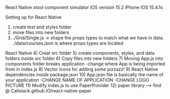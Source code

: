 React Native
xtool component simulator IOS version 15.2
iPhone IOS 15.4.1s

Setting up for React Native
1) create test and styles folder
2) move files into new folders
3) ./Grid/Single.js -> shape the props types to match what we have in data. ./data/courses.json is where props types are located

React Native
4) Creat src folder
5) create components, styles, and data folders inside src folder
6) Copy files into new folders
7) Moving App.js into components folder breaks application
    -change where App is being imported from in index.js
8) Vector Icons for adding some pizzazz!
9) React Native dependencies inside package.json
10) App.json file is basically the name of your application
    -CHANGE NAME OF APPLICATION
    -CHANGE LOGO PICTURE
11) Modify index.js to use PaperProvider
12) paper library --> find @ Callstack.github.IO/react-native-paper